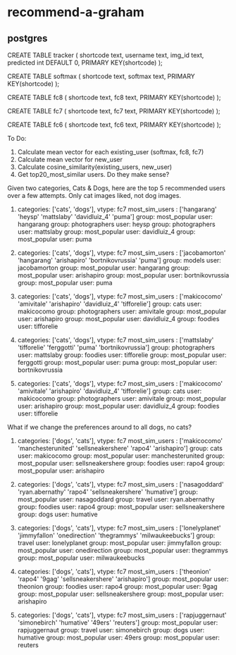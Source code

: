 # recommend-a-graham

## postgres

CREATE TABLE tracker (
	shortcode text,
	username text,
	img_id text,
	predicted int DEFAULT 0,
	PRIMARY KEY(shortcode)
);

CREATE TABLE softmax (
	shortcode text,
	softmax text, 
	PRIMARY KEY(shortcode) 
);

CREATE TABLE fc8 (
	shortcode text,
	fc8 text, 
	PRIMARY KEY(shortcode) 
);

CREATE TABLE fc7 (
	shortcode text,
	fc7 text,
	PRIMARY KEY(shortcode)
);

CREATE TABLE fc6 (
	shortcode text,
	fc6 text,
	PRIMARY KEY(shortcode)
);


To Do:

1. Calculate mean vector for each existing_user (softmax, fc8, fc7)
2. Calculate mean vector for new_user
3. Calculate cosine_similarity(existing_users, new_user)
4. Get top20_most_similar users. Do they make sense?


Given two categories, Cats & Dogs, here are the top 5 recommended users over a few attempts. Only cat images liked, not dog images.
1. categories: ['cats', 'dogs'], vtype: fc7
most_sim_users : ['hangarang' 'heysp' 'mattslaby' 'davidluiz_4' 'puma']
group: most_popular  user: hangarang 
group: photographers  user: heysp 
group: photographers  user: mattslaby 
group: most_popular  user: davidluiz_4 
group: most_popular  user: puma 

2. categories: ['cats', 'dogs'], vtype: fc7
most_sim_users : ['jacobamorton' 'hangarang' 'arishapiro' 'bortnikovrussia' 'puma']
group: models  user: jacobamorton 
group: most_popular  user: hangarang 
group: most_popular  user: arishapiro 
group: most_popular  user: bortnikovrussia 
group: most_popular  user: puma 

3. categories: ['cats', 'dogs'], vtype: fc7
most_sim_users : ['makicocomo' 'amivitale' 'arishapiro' 'davidluiz_4' 'tifforelie']
group: cats  user: makicocomo 
group: photographers  user: amivitale 
group: most_popular  user: arishapiro 
group: most_popular  user: davidluiz_4 
group: foodies  user: tifforelie

4. categories: ['cats', 'dogs'], vtype: fc7
most_sim_users : ['mattslaby' 'tifforelie' 'ferggotti' 'puma' 'bortnikovrussia']
group: photographers  user: mattslaby 
group: foodies  user: tifforelie 
group: most_popular  user: ferggotti 
group: most_popular  user: puma 
group: most_popular  user: bortnikovrussia 

5. categories: ['cats', 'dogs'], vtype: fc7
most_sim_users : ['makicocomo' 'amivitale' 'arishapiro' 'davidluiz_4' 'tifforelie']
group: cats  user: makicocomo 
group: photographers  user: amivitale 
group: most_popular  user: arishapiro 
group: most_popular  user: davidluiz_4 
group: foodies  user: tifforelie


What if we change the preferences around to all dogs, no cats?

1. categories: ['dogs', 'cats'], vtype: fc7
most_sim_users : ['makicocomo' 'manchesterunited' 'sellsneakershere' 'rapo4' 'arishapiro']
group: cats  user: makicocomo 
group: most_popular  user: manchesterunited 
group: most_popular  user: sellsneakershere 
group: foodies  user: rapo4 
group: most_popular  user: arishapiro 

2. categories: ['dogs', 'cats'], vtype: fc7
most_sim_users : ['nasagoddard' 'ryan.abernathy' 'rapo4' 'sellsneakershere' 'humative']
group: most_popular  user: nasagoddard 
group: travel  user: ryan.abernathy 
group: foodies  user: rapo4 
group: most_popular  user: sellsneakershere 
group: dogs  user: humative 

3. categories: ['dogs', 'cats'], vtype: fc7
most_sim_users : ['lonelyplanet' 'jimmyfallon' 'onedirection' 'thegrammys' 'milwaukeebucks']
group: travel  user: lonelyplanet 
group: most_popular  user: jimmyfallon 
group: most_popular  user: onedirection 
group: most_popular  user: thegrammys 
group: most_popular  user: milwaukeebucks

4. categories: ['dogs', 'cats'], vtype: fc7
most_sim_users : ['theonion' 'rapo4' '9gag' 'sellsneakershere' 'arishapiro']
group: most_popular  user: theonion 
group: foodies  user: rapo4 
group: most_popular  user: 9gag 
group: most_popular  user: sellsneakershere 
group: most_popular  user: arishapiro 

5. categories: ['dogs', 'cats'], vtype: fc7
most_sim_users : ['rapjuggernaut' 'simonebirch' 'humative' '49ers' 'reuters']
group: most_popular  user: rapjuggernaut 
group: travel  user: simonebirch 
group: dogs  user: humative 
group: most_popular  user: 49ers 
group: most_popular  user: reuters 